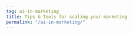 ```yaml
---
tag: ai-in-marketing
title: Tips & Tools for scaling your marketing
permalink: "/ai-in-marketing/"
---
```

